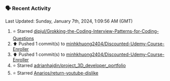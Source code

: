 ### 🗣 Recent Activity

<!--RECENT_ACTIVITY:last_update-->
Last Updated: Sunday, January 7th, 2024, 1:09:56 AM (GMT)
<!--RECENT_ACTIVITY:last_update_end-->
<!--RECENT_ACTIVITY:start-->
1. ⭐ Starred [dipjul/Grokking-the-Coding-Interview-Patterns-for-Coding-Questions](https://github.com/dipjul/Grokking-the-Coding-Interview-Patterns-for-Coding-Questions)<br>
2. ⬆️ Pushed 1 commit(s) to [minhkhuong2404/Discounted-Udemy-Course-Enroller](https://github.com/minhkhuong2404/Discounted-Udemy-Course-Enroller)<br>
3. ⬆️ Pushed 1 commit(s) to [minhkhuong2404/Discounted-Udemy-Course-Enroller](https://github.com/minhkhuong2404/Discounted-Udemy-Course-Enroller)<br>
4. ⭐ Starred [adrianhajdin/project_3D_developer_portfolio](https://github.com/adrianhajdin/project_3D_developer_portfolio)<br>
5. ⭐ Starred [Anarios/return-youtube-dislike](https://github.com/Anarios/return-youtube-dislike)<br>
<!--RECENT_ACTIVITY:end-->
